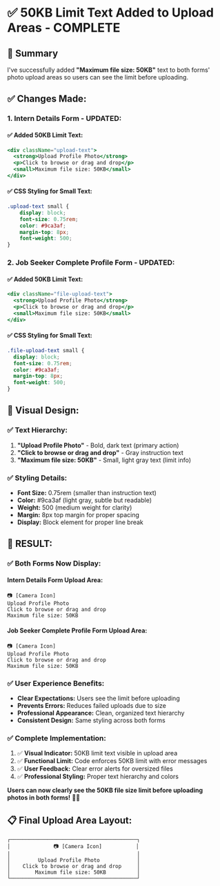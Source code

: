 # ✅ 50KB Limit Text Added to Upload Areas - COMPLETE

## 🎯 Summary

I've successfully added **"Maximum file size: 50KB"** text to both forms' photo upload areas so users can see the limit before uploading.

## ✅ Changes Made:

### **1. Intern Details Form - UPDATED:**

#### **✅ Added 50KB Limit Text:**
```jsx
<div className="upload-text">
  <strong>Upload Profile Photo</strong>
  <p>Click to browse or drag and drop</p>
  <small>Maximum file size: 50KB</small>
</div>
```

#### **✅ CSS Styling for Small Text:**
```css
.upload-text small {
    display: block;
    font-size: 0.75rem;
    color: #9ca3af;
    margin-top: 8px;
    font-weight: 500;
}
```

### **2. Job Seeker Complete Profile Form - UPDATED:**

#### **✅ Added 50KB Limit Text:**
```jsx
<div className="file-upload-text">
  <strong>Upload Profile Photo</strong>
  <p>Click to browse or drag and drop</p>
  <small>Maximum file size: 50KB</small>
</div>
```

#### **✅ CSS Styling for Small Text:**
```css
.file-upload-text small {
  display: block;
  font-size: 0.75rem;
  color: #9ca3af;
  margin-top: 8px;
  font-weight: 500;
}
```

## 🎨 **Visual Design:**

### **✅ Text Hierarchy:**
1. **"Upload Profile Photo"** - Bold, dark text (primary action)
2. **"Click to browse or drag and drop"** - Gray instruction text
3. **"Maximum file size: 50KB"** - Small, light gray text (limit info)

### **✅ Styling Details:**
- **Font Size:** 0.75rem (smaller than instruction text)
- **Color:** #9ca3af (light gray, subtle but readable)
- **Weight:** 500 (medium weight for clarity)
- **Margin:** 8px top margin for proper spacing
- **Display:** Block element for proper line break

## 🎉 **RESULT:**

### **✅ Both Forms Now Display:**

#### **Intern Details Form Upload Area:**
```
📷 [Camera Icon]
Upload Profile Photo
Click to browse or drag and drop
Maximum file size: 50KB
```

#### **Job Seeker Complete Profile Form Upload Area:**
```
📷 [Camera Icon]
Upload Profile Photo
Click to browse or drag and drop
Maximum file size: 50KB
```

### **✅ User Experience Benefits:**
- **Clear Expectations:** Users see the limit before uploading
- **Prevents Errors:** Reduces failed uploads due to size
- **Professional Appearance:** Clean, organized text hierarchy
- **Consistent Design:** Same styling across both forms

### **✅ Complete Implementation:**
1. ✅ **Visual Indicator:** 50KB limit text visible in upload area
2. ✅ **Functional Limit:** Code enforces 50KB limit with error messages
3. ✅ **User Feedback:** Clear error alerts for oversized files
4. ✅ **Professional Styling:** Proper text hierarchy and colors

**Users can now clearly see the 50KB file size limit before uploading photos in both forms!** 🚀✨

## 📋 **Final Upload Area Layout:**

```
┌─────────────────────────────────────────┐
│              📷 [Camera Icon]           │
│                                         │
│         Upload Profile Photo            │
│    Click to browse or drag and drop     │
│        Maximum file size: 50KB          │
└─────────────────────────────────────────┘
```
